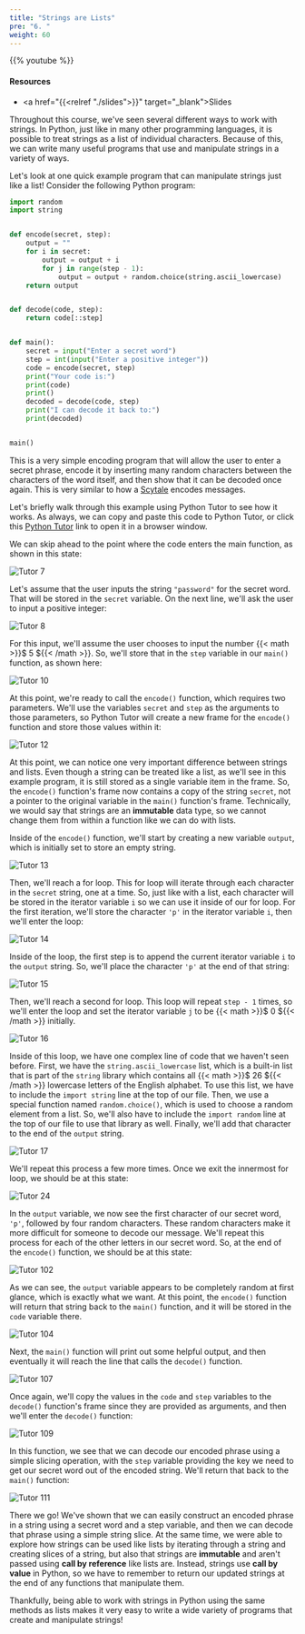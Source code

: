 ```yaml
---
title: "Strings are Lists"
pre: "6. "
weight: 60
---
```


{{% youtube  %}}

<!-- Old: KzAfiKbWBTs -->

#### Resources

* <a href="{{<relref "./slides">}}" target="_blank">Slides</a>

Throughout this course, we've seen several different ways to work with strings. In Python, just like in many other programming languages, it is possible to treat strings as a list of individual characters. Because of this, we can write many useful programs that use and manipulate strings in a variety of ways. 

Let's look at one quick example program that can manipulate strings just like a list! Consider the following Python program:

```python
import random
import string


def encode(secret, step):
    output = ""
    for i in secret:
        output = output + i
        for j in range(step - 1):
            output = output + random.choice(string.ascii_lowercase)
    return output


def decode(code, step):
    return code[::step]


def main():
    secret = input("Enter a secret word")
    step = int(input("Enter a positive integer"))
    code = encode(secret, step)
    print("Your code is:")
    print(code)
    print()
    decoded = decode(code, step)
    print("I can decode it back to:")
    print(decoded)


main()
```

This is a very simple encoding program that will allow the user to enter a secret phrase, encode it by inserting many random characters between the characters of the word itself, and then show that it can be decoded once again. This is very similar to how a [Scytale](https://en.wikipedia.org/wiki/Scytale) encodes messages.

Let's briefly walk through this example using Python Tutor to see how it works. As always, we can copy and paste this code to Python Tutor, or click this [Python Tutor](https://pythontutor.com/visualize.html#code=import%20random%0Aimport%20string%0A%0A%0Adef%20encode%28secret,%20step%29%3A%0A%20%20%20%20output%20%3D%20%22%22%0A%20%20%20%20for%20i%20in%20secret%3A%0A%20%20%20%20%20%20%20%20output%20%3D%20output%20%2B%20i%0A%20%20%20%20%20%20%20%20for%20j%20in%20range%28step%20-%201%29%3A%0A%20%20%20%20%20%20%20%20%20%20%20%20output%20%3D%20output%20%2B%20random.choice%28string.ascii_lowercase%29%0A%20%20%20%20return%20output%0A%0A%0Adef%20decode%28code,%20step%29%3A%0A%20%20%20%20return%20code%5B%3A%3Astep%5D%0A%0A%0Adef%20main%28%29%3A%0A%20%20%20%20secret%20%3D%20input%28%22Enter%20a%20secret%20word%3A%20%22%29%0A%20%20%20%20step%20%3D%20int%28input%28%22Enter%20a%20positive%20integer%3A%20%22%29%29%0A%20%20%20%20code%20%3D%20encode%28secret,%20step%29%0A%20%20%20%20print%28%22Your%20code%20is%3A%22%29%0A%20%20%20%20print%28code%29%0A%20%20%20%20print%28%29%0A%20%20%20%20decoded%20%3D%20decode%28code,%20step%29%0A%20%20%20%20print%28%22I%20can%20decode%20it%20back%20to%3A%22%29%0A%20%20%20%20print%28decoded%29%0A%0A%0Amain%28%29&cumulative=false&curInstr=0&heapPrimitives=nevernest&mode=display&origin=opt-frontend.js&py=3&rawInputLstJSON=%5B%5D&textReferences=false) link to open it in a browser window.

We can skip ahead to the point where the code enters the main function, as shown in this state:

![Tutor 7](/images/07/tutor12_7.png?classes=border,shadow)

Let's assume that the user inputs the string `"password"` for the secret word. That will be stored in the `secret` variable. On the next line, we'll ask the user to input a positive integer:

![Tutor 8](/images/07/tutor12_8.png?classes=border,shadow)

For this input, we'll assume the user chooses to input the number {{< math >}}$ 5 ${{< /math >}}. So, we'll store that in the `step` variable in our `main()` function, as shown here:

![Tutor 10](/images/07/tutor12_10.png?classes=border,shadow)

At this point, we're ready to call the `encode()` function, which requires two parameters. We'll use the variables `secret` and `step` as the arguments to those parameters, so Python Tutor will create a new frame for the `encode()` function and store those values within it:

![Tutor 12](/images/07/tutor12_12.png?classes=border,shadow)

At this point, we can notice one very important difference between strings and lists. Even though a string can be treated like a list, as we'll see in this example program, it is still stored as a single variable item in the frame. So, the `encode()` function's frame now contains a copy of the string `secret`, not a pointer to the original variable in the `main()` function's frame. Technically, we would say that strings are an **immutable** data type, so we cannot change them from within a function like we can do with lists.

Inside of the `encode()` function, we'll start by creating a new variable `output`, which is initially set to store an empty string. 

![Tutor 13](/images/07/tutor12_13.png?classes=border,shadow)

Then, we'll reach a for loop. This for loop will iterate through each character in the `secret` string, one at a time. So, just like with a list, each character will be stored in the iterator variable `i` so we can use it inside of our for loop. For the first iteration, we'll store the character `'p'` in the iterator variable `i`, then we'll enter the loop:

![Tutor 14](/images/07/tutor12_14.png?classes=border,shadow)

Inside of the loop, the first step is to append the current iterator variable `i` to the `output` string. So, we'll place the character `'p'` at the end of that string:

![Tutor 15](/images/07/tutor12_15.png?classes=border,shadow)

Then, we'll reach a second for loop. This loop will repeat `step - 1` times, so we'll enter the loop and set the iterator variable `j` to be {{< math >}}$ 0 ${{< /math >}} initially.

![Tutor 16](/images/07/tutor12_16.png?classes=border,shadow)

Inside of this loop, we have one complex line of code that we haven't seen before. First, we have the `string.ascii_lowercase` list, which is a built-in list that is part of the `string` library which contains all {{< math >}}$ 26 ${{< /math >}} lowercase letters of the English alphabet. To use this list, we have to include the `import string` line at the top of our file. Then, we use a special function named `random.choice()`, which is used to choose a random element from a list. So, we'll also have to include the `import random` line at the top of our file to use that library as well. Finally, we'll add that character to the end of the `output` string. 

![Tutor 17](/images/07/tutor12_17.png?classes=border,shadow)

We'll repeat this process a few more times. Once we exit the innermost for loop, we should be at this state:

![Tutor 24](/images/07/tutor12_24.png?classes=border,shadow)

In the `output` variable, we now see the first character of our secret word, `'p'`, followed by four random characters. These random characters make it more difficult for someone to decode our message. We'll repeat this process for each of the other letters in our secret word. So, at the end of the `encode()` function, we should be at this state:

![Tutor 102](/images/07/tutor12_102.png?classes=border,shadow)

As we can see, the `output` variable appears to be completely random at first glance, which is exactly what we want. At this point, the `encode()` function will return that string back to the `main()` function, and it will be stored in the `code` variable there.

![Tutor 104](/images/07/tutor12_104.png?classes=border,shadow)

Next, the `main()` function will print out some helpful output, and then eventually it will reach the line that calls the `decode()` function. 

![Tutor 107](/images/07/tutor12_107.png?classes=border,shadow)

Once again, we'll copy the values in the `code` and `step` variables to the `decode()` function's frame since they are provided as arguments, and then we'll enter the `decode()` function:

![Tutor 109](/images/07/tutor12_109.png?classes=border,shadow)

In this function, we see that we can decode our encoded phrase using a simple slicing operation, with the `step` variable providing the key we need to get our secret word out of the encoded string. We'll return that back to the `main()` function:

![Tutor 111](/images/07/tutor12_111.png?classes=border,shadow)

There we go! We've shown that we can easily construct an encoded phrase in a string using a secret word and a step variable, and then we can decode that phrase using a simple string slice. At the same time, we were able to explore how strings can be used like lists by iterating through a string and creating slices of a string, but also that strings are **immutable** and aren't passed using **call by reference** like lists are. Instead, strings use **call by value** in Python, so we have to remember to return our updated strings at the end of any functions that manipulate them. 

Thankfully, being able to work with strings in Python using the same methods as lists makes it very easy to write a wide variety of programs that create and manipulate strings!
